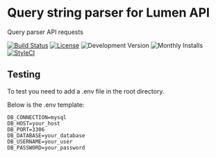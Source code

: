 # Query string parser for Lumen API 
Query parser API requests

[![Build Status](https://travis-ci.org/rlacerda83/lumen-api-query-parser.svg?style=flat-square)](https://travis-ci.org/rlacerda83/lumen-api-query-parser)
[![License](https://img.shields.io/packagist/l/rlacerda83/query-parser.svg?style=flat-square)](https://packagist.org/packages/rlacerda83/query-parser)
![Development Version](https://img.shields.io/packagist/vpre/rlacerda83/query-parser.svg?style=flat-square)
![Monthly Installs](https://img.shields.io/packagist/dm/rlacerda83/query-parser.svg?style=flat-square)
[![StyleCI](https://styleci.io/repos/41127669/shield)](https://styleci.io/repos/41127669)

## Testing  
To test you need to add a .env file in the root directory.

Below is the .env template:

```
DB_CONNECTION=mysql
DB_HOST=your_host
DB_PORT=3306
DB_DATABASE=your_database
DB_USERNAME=your_user
DB_PASSWORD=your_password
```
